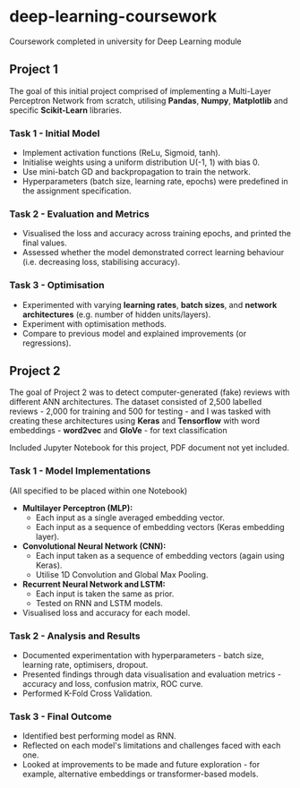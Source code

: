 # deep-learning-coursework
Coursework completed in university for Deep Learning module

## Project 1
The goal of this initial project comprised of implementing a Multi-Layer Perceptron Network from scratch, utilising **Pandas**, **Numpy**, **Matplotlib** and specific **Scikit-Learn** libraries.

### Task 1 - Initial Model
- Implement activation functions (ReLu, Sigmoid, tanh).
- Initialise weights using a uniform distribution U(-1, 1) with bias 0.
- Use mini-batch GD and backpropagation to train the network. 
- Hyperparameters (batch size, learning rate, epochs) were predefined in the assignment specification.

### Task 2 - Evaluation and Metrics
- Visualised the loss and accuracy across training epochs, and printed the final values.
- Assessed whether the model demonstrated correct learning behaviour (i.e. decreasing loss, stabilising accuracy).

### Task 3 - Optimisation
- Experimented with varying **learning rates**, **batch sizes**, and **network architectures** (e.g. number of hidden units/layers).
- Experiment with optimisation methods.
- Compare to previous model and explained improvements (or regressions).

## Project 2

The goal of Project 2 was to detect computer-generated (fake) reviews with different ANN architectures.
The dataset consisted of 2,500 labelled reviews - 2,000 for training and 500 for testing - and I was tasked
with creating these architectures using **Keras** and **Tensorflow** with word embeddings - **word2vec** and **GloVe** - for text classification

Included Jupyter Notebook for this project, PDF document not yet included.

### Task 1 - Model Implementations
(All specified to be placed within one Notebook)

- **Multilayer Perceptron (MLP):**
  - Each input as a single averaged embedding vector.
  - Each input as a sequence of embedding vectors (Keras embedding layer).
- **Convolutional Neural Network (CNN):**
    - Each input taken as a sequence of embedding vectors (again using Keras).
    - Utilise 1D Convolution and Global Max Pooling.
- **Recurrent Neural Network and LSTM:**
  - Each input is taken the same as prior.
  - Tested on RNN and LSTM models.
- Visualised loss and accuracy for each model.

### Task 2 - Analysis and Results

- Documented experimentation with hyperparameters - batch size, learning rate, optimisers, dropout.
- Presented findings through data visualisation and evaluation metrics - accuracy and loss, confusion matrix, ROC curve.
- Performed K-Fold Cross Validation.

### Task 3 - Final Outcome

- Identified best performing model as RNN.
- Reflected on each model's limitations and challenges faced with each one.
- Looked at improvements to be made and future exploration - for example, alternative embeddings or transformer-based models.
